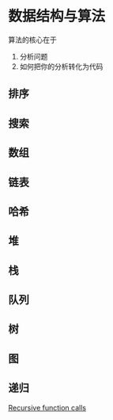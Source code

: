 
# 数据结构与算法

算法的核心在于
1. 分析问题
2. 如何把你的分析转化为代码

## 排序

## 搜索

## 数组

## 链表

## 哈希

## 堆

## 栈

## 队列

## 树

## 图

## 递归
[Recursive function calls](https://discuss.codecademy.com/t/recursive-function-calls/65109)



